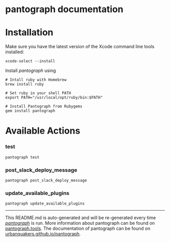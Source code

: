 pantograph documentation
================
# Installation

Make sure you have the latest version of the Xcode command line tools installed:

```shell
xcode-select --install
```

Install _pantograph_ using

```shell
# Intall ruby with Homebrew
brew install ruby

# Set ruby in your shell PATH
export PATH="/usr/local/opt/ruby/bin:$PATH"

# Install Pantograph from Rubygems
gem install pantograph
```

<!-- or alternatively using `brew cask install pantograph` -->

# Available Actions
### test
```shell
pantograph test
```

### post_slack_deploy_message
```shell
pantograph post_slack_deploy_message
```

### update_available_plugins
```shell
pantograph update_available_plugins
```


----

This README.md is auto-generated and will be re-generated every time [_pantograph_](https://pantograph.tools) is run.
More information about pantograph can be found on [pantograph.tools](https://pantograph.tools).
The documentation of pantograph can be found on [urbanquakers.github.io/pantograph](https://urbanquakers.github.io/pantograph).
